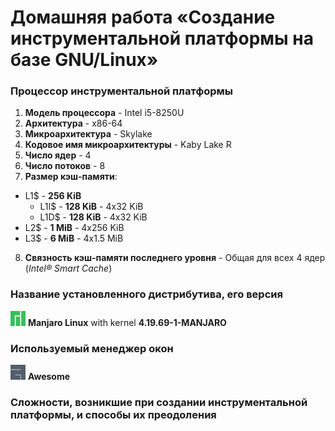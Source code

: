 # Домашняя работа «Создание инструментальной платформы на базе GNU/Linux»

### Процессор инструментальной платформы
1. __Модель процессора__ - Intel i5-8250U
2. __Архитектура__ - x86-64
3. __Микроархитектура__ - Skylake
4. __Кодовое имя микроархитектуры__ - Kaby Lake R
5. __Число ядер__ - 4
6. __Число потоков__ - 8
7. __Размер кэш-памяти__:
  * L1$ - __256 KiB__
    * L1I$ - __128 KiB__ - 4x32 KiB
    * L1D$ - __128 KiB__ - 4x32 KiB
  * L2$ - __1 MiB__ - 4x256 KiB
  * L3$ - __6 MiB__ - 4x1.5 MiB
8. __Связность кэш-памяти последнего уровня__ - Общая для всех 4 ядер (_Intel® Smart Cache_)
### Название установленного дистрибутива, его версия
<img src="/img/logo.png" alt="manajro" width="24"/> __Manjaro Linux__ with kernel __4.19.69-1-MANJARO__
### Используемый менеджер окон
<img src="/img/awlogo.png" alt="awesome" width="24"/> __Awesome__
### Сложности, возникшие при создании инструментальной платформы, и способы их преодоления
